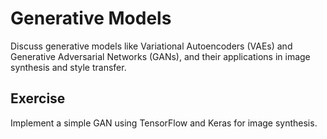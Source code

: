 # Generative Models

Discuss generative models like Variational Autoencoders (VAEs) and Generative Adversarial Networks (GANs), and their applications in image synthesis and style transfer.

## Exercise

Implement a simple GAN using TensorFlow and Keras for image synthesis.
